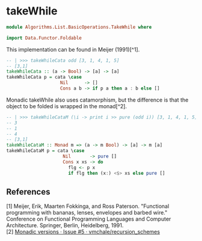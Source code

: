 # takeWhile

```hs
module Algorithms.List.BasicOperations.TakeWhile where

import Data.Functor.Foldable
```

This implementation can be found in Meijer (1991)[^1].

```hs
-- | >>> takeWhileCata odd [3, 1, 4, 1, 5]
-- [3,1]
takeWhileCata :: (a -> Bool) -> [a] -> [a]
takeWhileCata p = cata \case
                    Nil      -> []
                    Cons a b -> if p a then a : b else []
```

Monadic takeWhile also uses catamorphism, but the difference is that the object to be folded is wrapped in the monad[^2].

```hs
-- | >>> takeWhileCataM (\i -> print i >> pure (odd i)) [3, 1, 4, 1, 5]
-- 3
-- 1
-- 4
-- [3,1]
takeWhileCataM :: Monad m => (a -> m Bool) -> [a] -> m [a]
takeWhileCataM p = cata \case
                     Nil       -> pure []
                     Cons x xs -> do
                       flg <- p x
                       if flg then (x:) <$> xs else pure []
```

## References
[1] Meijer, Erik, Maarten Fokkinga, and Ross Paterson. "Functional programming with bananas, lenses, envelopes and barbed wire." Conference on Functional Programming Languages and Computer Architecture. Springer, Berlin, Heidelberg, 1991.  
[2] [Monadic versions · Issue #5 · vmchale/recursion_schemes](https://github.com/vmchale/recursion_schemes/issues/5)